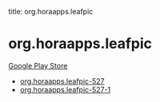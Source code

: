title: org.horaapps.leafpic
# org.horaapps.leafpic


[Google Play Store](https://play.google.com/store/apps/details?id=org.horaapps.leafpic)


* [org.horaapps.leafpic-527](./org.horaapps.leafpic-527/)
* [org.horaapps.leafpic-527-1](./org.horaapps.leafpic-527-1/)
